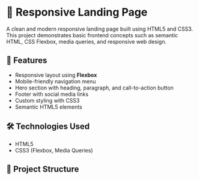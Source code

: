 # 🚀 Responsive Landing Page

A clean and modern responsive landing page built using HTML5 and CSS3. This project demonstrates basic frontend concepts such as semantic HTML, CSS Flexbox, media queries, and responsive web design.

## 🔧 Features

- Responsive layout using **Flexbox**
- Mobile-friendly navigation menu
- Hero section with heading, paragraph, and call-to-action button
- Footer with social media links
- Custom styling with CSS3
- Semantic HTML5 elements

## 🛠 Technologies Used

- HTML5
- CSS3 (Flexbox, Media Queries)

## 📂 Project Structure

